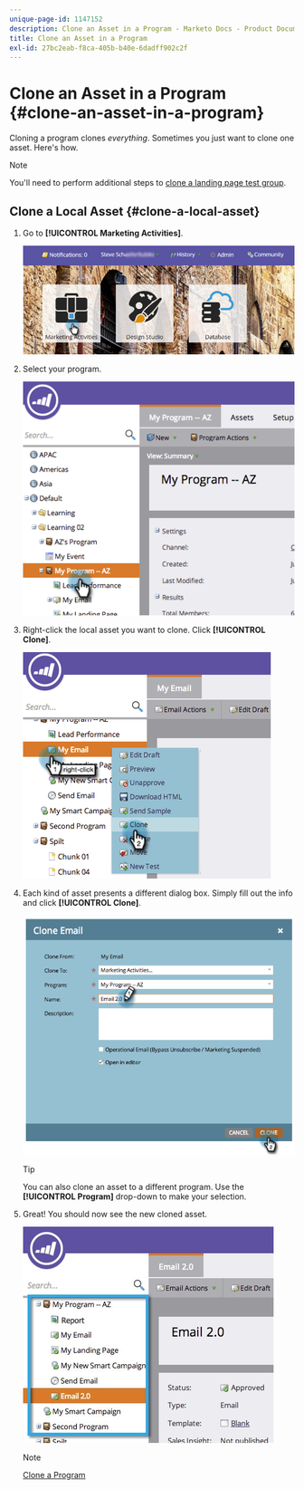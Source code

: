 ```yaml
---
unique-page-id: 1147152
description: Clone an Asset in a Program - Marketo Docs - Product Documentation
title: Clone an Asset in a Program
exl-id: 27bc2eab-f8ca-405b-b40e-6dadff902c2f
---
```

# Clone an Asset in a Program {#clone-an-asset-in-a-program}

Cloning a program clones _everything_. Sometimes you just want to clone one asset. Here's how.

>[!NOTE]
>
>You'll need to perform additional steps to [clone a landing page test group](/help/marketo/product-docs/demand-generation/landing-pages/landing-page-actions/cloning-a-landing-page-test-group.md).

## Clone a Local Asset {#clone-a-local-asset}

1. Go to **[!UICONTROL Marketing Activities]**.

   ![](assets/login-marketing-activities.png)

1. Select your program.

   ![](assets/image2014-9-23-15-3a56-3a12.png)

1. Right-click the local asset you want to clone. Click **[!UICONTROL Clone]**.

   ![](assets/image2014-9-23-15-3a56-3a25.png)

1. Each kind of asset presents a different dialog box. Simply fill out the info and click **[!UICONTROL Clone]**.

   ![](assets/image2014-9-23-15-3a56-3a34.png)

   >[!TIP]
   >
   >You can also clone an asset to a different program. Use the **[!UICONTROL Program]** drop-down to make your selection.

1. Great! You should now see the new cloned asset.

   ![](assets/report.jpg)

   >[!NOTE]
   >
   >[Clone a Program](/help/marketo/product-docs/core-marketo-concepts/programs/working-with-programs/clone-a-program.md)
